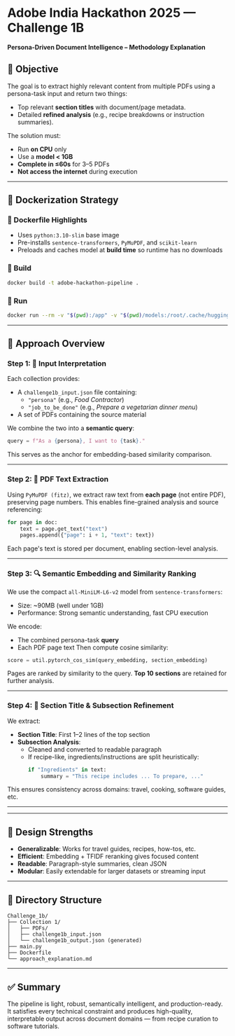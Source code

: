 # Adobe India Hackathon 2025 — Challenge 1B  
**Persona-Driven Document Intelligence – Methodology Explanation**

## 📌 Objective

The goal is to extract highly relevant content from multiple PDFs using a persona-task input and return two things:
- Top relevant **section titles** with document/page metadata.
- Detailed **refined analysis** (e.g., recipe breakdowns or instruction summaries).

The solution must:
- Run **on CPU** only
- Use a **model < 1GB**
- **Complete in ≤60s** for 3–5 PDFs
- **Not access the internet** during execution

---

## 🐳 Dockerization Strategy

### 🔧 Dockerfile Highlights
- Uses `python:3.10-slim` base image
- Pre-installs `sentence-transformers`, `PyMuPDF`, and `scikit-learn`
- Preloads and caches model at **build time** so runtime has no downloads

### 🧪 Build
```bash
docker build -t adobe-hackathon-pipeline .
```

### 🚀 Run
```bash
docker run --rm -v "$(pwd):/app" -v "$(pwd)/models:/root/.cache/huggingface/transformers" adobe-hackathon-1b   
```

---

## 🧠 Approach Overview

### Step 1: 🧾 Input Interpretation
Each collection provides:
- A `challenge1b_input.json` file containing:
  - `"persona"` (e.g., *Food Contractor*)
  - `"job_to_be_done"` (e.g., *Prepare a vegetarian dinner menu*)
- A set of PDFs containing the source material

We combine the two into a **semantic query**:
```python
query = f"As a {persona}, I want to {task}."
```

This serves as the anchor for embedding-based similarity comparison.

---

### Step 2: 📄 PDF Text Extraction

Using `PyMuPDF (fitz)`, we extract raw text from **each page** (not entire PDF), preserving page numbers. This enables fine-grained analysis and source referencing:

```python
for page in doc:
    text = page.get_text("text")
    pages.append({"page": i + 1, "text": text})
```

Each page's text is stored per document, enabling section-level analysis.

---

### Step 3: 🔍 Semantic Embedding and Similarity Ranking

We use the compact `all-MiniLM-L6-v2` model from `sentence-transformers`:
- Size: ~90MB (well under 1GB)
- Performance: Strong semantic understanding, fast CPU execution

We encode:
- The combined persona-task **query**
- Each PDF page text
Then compute cosine similarity:

```python
score = util.pytorch_cos_sim(query_embedding, section_embedding)
```

Pages are ranked by similarity to the query. **Top 10 sections** are retained for further analysis.

---

### Step 4: 🧪 Section Title & Subsection Refinement

We extract:
- **Section Title**: First 1–2 lines of the top section
- **Subsection Analysis**:
  - Cleaned and converted to readable paragraph
  - If recipe-like, ingredients/instructions are split heuristically:
    ```python
    if "Ingredients" in text:
        summary = "This recipe includes ... To prepare, ..."
    ```

This ensures consistency across domains: travel, cooking, software guides, etc.

---




---

## 🧠 Design Strengths

- **Generalizable**: Works for travel guides, recipes, how-tos, etc.
- **Efficient**: Embedding + TFIDF reranking gives focused content
- **Readable**: Paragraph-style summaries, clean JSON
- **Modular**: Easily extendable for larger datasets or streaming input

---

## 📂 Directory Structure

```
Challenge_1b/
├── Collection 1/
│   ├── PDFs/
│   ├── challenge1b_input.json
│   └── challenge1b_output.json (generated)
├── main.py
├── Dockerfile
└── approach_explanation.md
```

---

## ✅ Summary

The pipeline is light, robust, semantically intelligent, and production-ready. It satisfies every technical constraint and produces high-quality, interpretable output across document domains — from recipe curation to software tutorials.